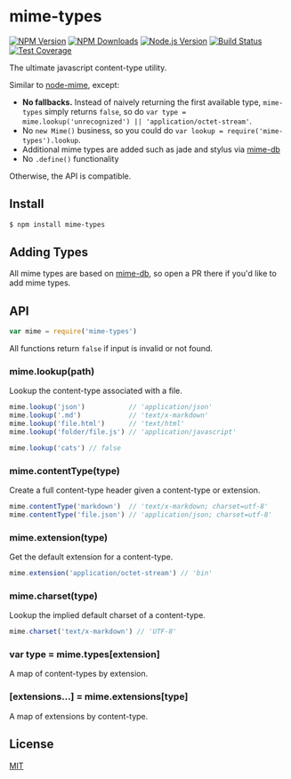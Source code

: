 # mime-types

[![NPM Version][npm-image]][npm-url]
[![NPM Downloads][downloads-image]][downloads-url]
[![Node.js Version][node-version-image]][node-version-url]
[![Build Status][travis-image]][travis-url]
[![Test Coverage][coveralls-image]][coveralls-url]

The ultimate javascript content-type utility.

Similar to [node-mime](https://github.com/broofa/node-mime), except:

- __No fallbacks.__ Instead of naively returning the first available type, `mime-types` simply returns `false`,
  so do `var type = mime.lookup('unrecognized') || 'application/octet-stream'`.
- No `new Mime()` business, so you could do `var lookup = require('mime-types').lookup`.
- Additional mime types are added such as jade and stylus via [mime-db](https://github.com/jshttp/mime-db)
- No `.define()` functionality

Otherwise, the API is compatible.






























<extoc></extoc>

## Install

```sh
$ npm install mime-types
```

## Adding Types

All mime types are based on [mime-db](https://github.com/jshttp/mime-db),
so open a PR there if you'd like to add mime types.

## API

```js
var mime = require('mime-types')
```

All functions return `false` if input is invalid or not found.

### mime.lookup(path)

Lookup the content-type associated with a file.

```js
mime.lookup('json')           // 'application/json'
mime.lookup('.md')            // 'text/x-markdown'
mime.lookup('file.html')      // 'text/html'
mime.lookup('folder/file.js') // 'application/javascript'

mime.lookup('cats') // false
```

### mime.contentType(type)

Create a full content-type header given a content-type or extension.

```js
mime.contentType('markdown')  // 'text/x-markdown; charset=utf-8'
mime.contentType('file.json') // 'application/json; charset=utf-8'
```

### mime.extension(type)

Get the default extension for a content-type.

```js
mime.extension('application/octet-stream') // 'bin'
```

### mime.charset(type)

Lookup the implied default charset of a content-type.

```js
mime.charset('text/x-markdown') // 'UTF-8'
```

### var type = mime.types[extension]

A map of content-types by extension.

### [extensions...] = mime.extensions[type]

A map of extensions by content-type.

## License

[MIT](LICENSE)

[npm-image]: https://img.shields.io/npm/v/mime-types.svg?style=flat
[npm-url]: https://npmjs.org/package/mime-types
[node-version-image]: https://img.shields.io/badge/node.js-%3E%3D_0.6-brightgreen.svg?style=flat
[node-version-url]: http://nodejs.org/download/
[travis-image]: https://img.shields.io/travis/jshttp/mime-types.svg?style=flat
[travis-url]: https://travis-ci.org/jshttp/mime-types
[coveralls-image]: https://img.shields.io/coveralls/jshttp/mime-types.svg?style=flat
[coveralls-url]: https://coveralls.io/r/jshttp/mime-types
[downloads-image]: https://img.shields.io/npm/dm/mime-types.svg?style=flat
[downloads-url]: https://npmjs.org/package/mime-types
